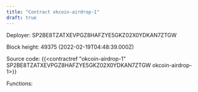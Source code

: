 ```yaml
---
title: "Contract okcoin-airdrop-1"
draft: true
---
```

Deployer: SP2BE8TZATXEVPGZ8HAFZYE5GKZ02X0YDKAN7ZTGW


 



Block height: 49375 (2022-02-19T04:48:39.000Z)

Source code: {{<contractref "okcoin-airdrop-1" SP2BE8TZATXEVPGZ8HAFZYE5GKZ02X0YDKAN7ZTGW okcoin-airdrop-1>}}

Functions:


